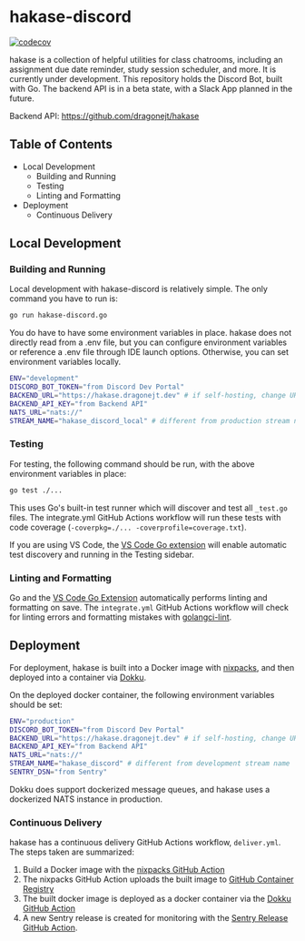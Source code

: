 # hakase-discord
[![codecov](https://codecov.io/gh/dragonejt/hakase-discord/graph/badge.svg?token=7MEF3IHI00)](https://codecov.io/gh/dragonejt/hakase-discord)

hakase is a collection of helpful utilities for class chatrooms, including an assignment due date reminder, study session scheduler, and more. It is currently under development. This repository holds the Discord Bot, built with Go. The backend API is in a beta state, with a Slack App planned in the future.

Backend API: https://github.com/dragonejt/hakase

## Table of Contents
- Local Development
  - Building and Running
  - Testing
  - Linting and Formatting
- Deployment
  - Continuous Delivery

## Local Development
### Building and Running
Local development with hakase-discord is relatively simple. The only command you have to run is:
```sh
go run hakase-discord.go
```
You do have to have some environment variables in place. hakase does not directly read from a .env file, but you can configure environment variables or reference a .env file through IDE launch options. Otherwise, you can set environment variables locally.
```sh
ENV="development"
DISCORD_BOT_TOKEN="from Discord Dev Portal"
BACKEND_URL="https://hakase.dragonejt.dev" # if self-hosting, change URL to self-hosted backend
BACKEND_API_KEY="from Backend API"
NATS_URL="nats://"
STREAM_NAME="hakase_discord_local" # different from production stream name
```

### Testing
For testing, the following command should be run, with the above environment variables in place:
```bash
go test ./...
```
This uses Go's built-in test runner which will discover and test all `_test.go` files. The integrate.yml GitHub Actions workflow will run these tests with code coverage (`-coverpkg=./... -coverprofile=coverage.txt`).

If you are using VS Code, the [VS Code Go extension](https://marketplace.visualstudio.com/items?itemName=golang.go) will enable automatic test discovery and running in the Testing sidebar.

### Linting and Formatting
Go and the [VS Code Go Extension](https://marketplace.visualstudio.com/items?itemName=golang.Go) automatically performs linting and formatting on save. 
The `integrate.yml` GitHub Actions workflow will check for linting errors and formatting mistakes with [golangci-lint](https://github.com/golangci/golangci-lint-action).

## Deployment
For deployment, hakase is built into a Docker image with [nixpacks](https://nixpacks.com/docs/providers/go), and then deployed into a container via [Dokku](https://dokku.com/).

On the deployed docker container, the following environment variables should be set:
```sh
ENV="production"
DISCORD_BOT_TOKEN="from Discord Dev Portal"
BACKEND_URL="https://hakase.dragonejt.dev" # if self-hosting, change URL to self-hosted backend
BACKEND_API_KEY="from Backend API"
NATS_URL="nats://"
STREAM_NAME="hakase_discord" # different from development stream name
SENTRY_DSN="from Sentry"
```
Dokku does support dockerized message queues, and hakase uses a dockerized NATS instance in production.

### Continuous Delivery
hakase has a continuous delivery GitHub Actions workflow, `deliver.yml`. The steps taken are summarized:

1. Build a Docker image with the [nixpacks GitHub Action](https://github.com/iloveitaly/github-action-nixpacks)
2. The nixpacks GitHub Action uploads the built image to [GitHub Container Registry](https://github.com/dragonejt/hakase-discord/pkgs/container/hakase-discord)
3. The built docker image is deployed as a docker container via the [Dokku GitHub Action](https://github.com/dokku/github-action)
4. A new Sentry release is created for monitoring with the [Sentry Release GitHub Action](https://github.com/getsentry/action-release).